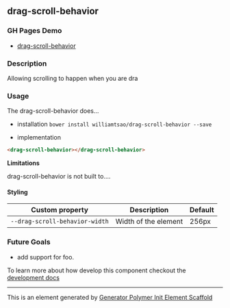 ## drag-scroll-behavior

<!-- [Get your badge](https://docs.travis-ci.com/user/status-images/)
+[![Build Status](status_image)](status_link) -->

### GH Pages Demo
- [drag-scroll-behavior](https://williamtsao.github.io/drag-scroll-behavior/demo/)


### Description

Allowing scrolling to happen when you are dra

### Usage

The drag-scroll-behavior does...

- installation
    `bower install williamtsao/drag-scroll-behavior --save`

- implementation
```html
<drag-scroll-behavior></drag-scroll-behavior>
```

**Limitations**

drag-scroll-behavior is not built to....

#### Styling

Custom property                  | Description                            | Default
---------------------------------|----------------------------------------|--------------------
`--drag-scroll-behavior-width`     | Width of the element                   | 256px


### Future Goals

- add support for foo.

To learn more about how develop this component checkout the [development docs](/development-docs.md)

----

This is an element generated by [Generator Polymer Init Element Scaffold](https://github.com/photoshelter/generator-polymer-init-element-scaffold)